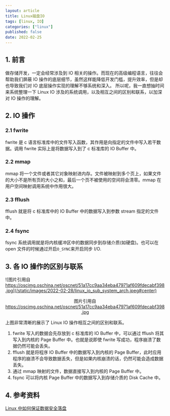 ```yaml
---
layout: article
title: Linux磁盘IO
tags: [linux, IO]
categories: ["linux"]
published: false
date: 2022-02-25
---
```


## 1. 前言

做存储开发，一定会经常涉及到 IO 相关的操作。而现在的高级编程语言，往往会帮助我们屏蔽 IO 操作的底层细节，虽然这样能降低开发门槛，提升效率，但是却也导致我们对 IO 底层操作实现的理解不够系统和深入。
所以呢，我一直想抽时间来系统整理一下 Linux IO 涉及的系统调用，以及相互之间的区别和联系，以加深对 IO 操作的理解。

## 2. IO 操作

### 2.1 fwrite

fwrite 是 c 语言标准库中的文件写入函数，其作用是向指定的文件中写入若干数据。调用 fwrite 实际上是将数据写入到了 c 标准库的 IO Buffer 中。

### 2.2 mmap

mmap 将一个文件或者其它对象映射进内存。文件被映射到多个页上，如果文件的大小不是所有页的大小之和，最后一个页不被使用的空间将会清零。mmap 在用户空间映射调用系统中作用很大。

### 2.3 fflush

fflush 就是将 c 标准库中的 IO Buffer 中的数据写入到参数 stream 指定的文件中。

### 2.4 fsync

fsync 系统调用就是将内核缓冲区中的数据同步到存储介质(如硬盘)。也可以在 open 文件的时候通过开启`O_SYNC`来开启同步 I/O.

## 3. 各 IO 操作的区别与联系

![图片引用自 https://oscimg.oschina.net/oscnet/51a17cc9aa34eba47971af609fdecabf398.jpg](/static/images/2022-02-28/linux_io_sub_system_arch.jpeg#center)

<center>图片引用自 <a href="https://oscimg.oschina.net/oscnet/51a17cc9aa34eba47971af609fdecabf398.jpg"> https://oscimg.oschina.net/oscnet/51a17cc9aa34eba47971af609fdecabf398.jpg </a></center>

上图非常清晰的展示了 Linux IO 操作相互之间的区别和联系。

1. fwrite 写入的数据会先存放到 c 标准库的 IO Buffer 中，可以通过 fflush 将其写入到内核的 Page Buffer 中。也就是说即使 fwrite 写成功，程序崩溃了数据仍然可能会丢失。
2. fflush 就是将程序 IO Buffer 中的数据写入到内核的 Page Buffer，此时应用程序的崩溃不会导致数据丢失，但是如果内核崩溃的话，仍然可能会造成数据丢失。
3. 通过 mmap 映射的文件，数据直接写入到内核的 Page Buffer 中。
4. fsync 可以将内核 Page Buffer 中的数据写入到存储介质的 Disk Cache 中。

## 4. 参考资料

[Linux 中如何保证数据安全落盘](https://my.oschina.net/fileoptions/blog/3061997)
